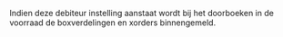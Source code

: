 Indien deze debiteur instelling aanstaat wordt bij het doorboeken in de voorraad de boxverdelingen en xorders binnengemeld.